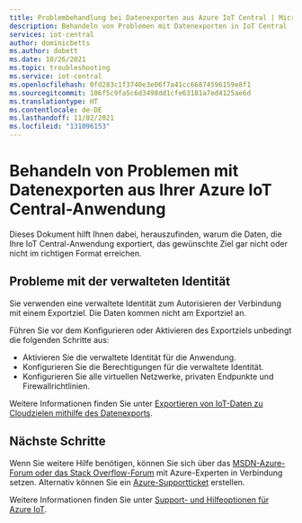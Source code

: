 ```yaml
---
title: Problembehandlung bei Datenexporten aus Azure IoT Central | Microsoft-Dokumentation
description: Behandeln von Problemen mit Datenexporten in IoT Central
services: iot-central
author: dominicbetts
ms.author: dobett
ms.date: 10/26/2021
ms.topic: troubleshooting
ms.service: iot-central
ms.openlocfilehash: 0fd283c1f3740e3e06f7a41cc66874596159e8f1
ms.sourcegitcommit: 106f5c9fa5c6d3498dd1cfe63181a7ed4125ae6d
ms.translationtype: HT
ms.contentlocale: de-DE
ms.lasthandoff: 11/02/2021
ms.locfileid: "131096153"
---
```

# <a name="troubleshoot-issues-with-data-exports-from-your-azure-iot-central-application"></a>Behandeln von Problemen mit Datenexporten aus Ihrer Azure IoT Central-Anwendung

Dieses Dokument hilft Ihnen dabei, herauszufinden, warum die Daten, die Ihre IoT Central-Anwendung exportiert, das gewünschte Ziel gar nicht oder nicht im richtigen Format erreichen.

## <a name="managed-identity-issues"></a>Probleme mit der verwalteten Identität

Sie verwenden eine verwaltete Identität zum Autorisieren der Verbindung mit einem Exportziel. Die Daten kommen nicht am Exportziel an.

Führen Sie vor dem Konfigurieren oder Aktivieren des Exportziels unbedingt die folgenden Schritte aus:

- Aktivieren Sie die verwaltete Identität für die Anwendung.
- Konfigurieren Sie die Berechtigungen für die verwaltete Identität.
- Konfigurieren Sie alle virtuellen Netzwerke, privaten Endpunkte und Firewallrichtlinien.

Weitere Informationen finden Sie unter [Exportieren von IoT-Daten zu Cloudzielen mithilfe des Datenexports](howto-export-data.md?tabs=managed-identity).

## <a name="next-steps"></a>Nächste Schritte

Wenn Sie weitere Hilfe benötigen, können Sie sich über das [MSDN-Azure-Forum oder das Stack Overflow-Forum](https://azure.microsoft.com/support/community/) mit Azure-Experten in Verbindung setzen. Alternativ können Sie ein [Azure-Supportticket](https://portal.azure.com/#create/Microsoft.Support) erstellen.

Weitere Informationen finden Sie unter [Support- und Hilfeoptionen für Azure IoT](../../iot-fundamentals/iot-support-help.md).
